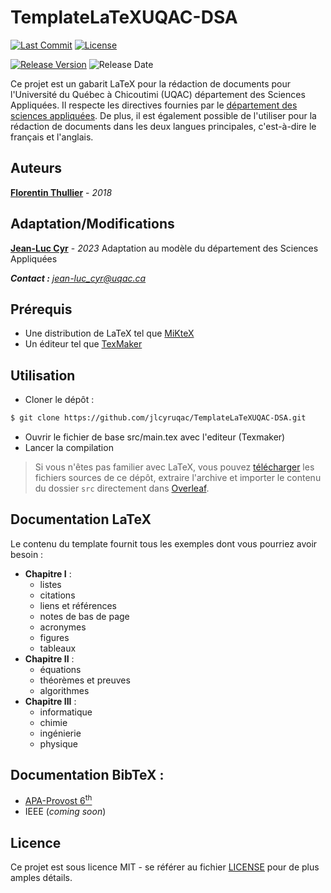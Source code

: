 # TemplateLaTeXUQAC-DSA

[![Last Commit](https://img.shields.io/github/last-commit/jlcyruqac/TemplateLaTeXUQAC-DSA?style=flat-square)](https://github.com/jlcyruqac/TemplateLaTeXUQAC-DSA/commits/master) [![License](https://img.shields.io/github/license/jlcyruqac/TemplateLaTeXUQAC-DSA?style=flat-square)](https://github.com/jlcyruqac/TemplateLaTeXUQAC-DSA/blob/master/LICENSE)

[![Release Version](https://img.shields.io/github/release/jlcyruqac/TemplateLaTeXUQAC-DSA?style=flat-square)](https://github.com/jlcyruqac/TemplateLaTeXUQAC-DSA/releases) ![Release Date](https://img.shields.io/github/release-date/jlcyruqac/TemplateLaTeXUQAC-DSA?style=flat-square)

Ce projet est un gabarit LaTeX pour la rédaction de documents pour l'Université du Québec à Chicoutimi (UQAC) département des Sciences Appliquées. Il respecte les directives fournies par le [département des sciences appliquées](https://www.uqac.ca/dsa/documents.html). De plus, il est également possible de l'utiliser pour la rédaction de documents dans les deux langues principales, c'est-à-dire le français et l'anglais.

## Auteurs

**[Florentin Thullier](https://github.com/florentinth)** - _2018_

## Adaptation/Modifications

**[Jean-Luc Cyr](https://github.com/jlcyruqac)** - _2023_
Adaptation au modèle du département des Sciences Appliquées

_**Contact :** [jean-luc_cyr@uqac.ca](mailto:jean-Luc_cyr@uqac.ca)_

## Prérequis

- Une distribution de LaTeX tel que [MiKteX](https://miktex.org/)
- Un éditeur tel que [TexMaker](https://www.xm1math.net/texmaker/)

## Utilisation

- Cloner le dépôt :

```sh
$ git clone https://github.com/jlcyruqac/TemplateLaTeXUQAC-DSA.git
```

- Ouvrir le fichier de base src/main.tex avec l'editeur (Texmaker)
- Lancer la compilation

> Si vous n'êtes pas familier avec LaTeX, vous pouvez [télécharger](https://github.com/jlcyruqac/TemplateLaTeXUQAC-DSA/archive/master.zip) les fichiers sources de ce dépôt, extraire l'archive et importer le contenu du dossier ```src``` directement dans [Overleaf](https://overleaf.com/).

## Documentation LaTeX

Le contenu du template fournit tous les exemples dont vous pourriez avoir besoin :

- **Chapitre I** :
  - listes
  - citations
  - liens et références
  - notes de bas de page
  - acronymes
  - figures
  - tableaux
- **Chapitre II** :
  - équations
  - théorèmes et preuves
  - algorithmes
- **Chapitre III** :
  - informatique
  - chimie
  - ingénierie
  - physique

## Documentation BibTeX :

- [APA-Provost 6<sup>th</sup>](https://bibliotheque.uqac.ca/rediger-bibliographie/apa-latex)
- IEEE (_coming soon_)

## Licence

Ce projet est sous licence MIT - se référer au fichier [LICENSE](LICENSE) pour de plus amples détails.

